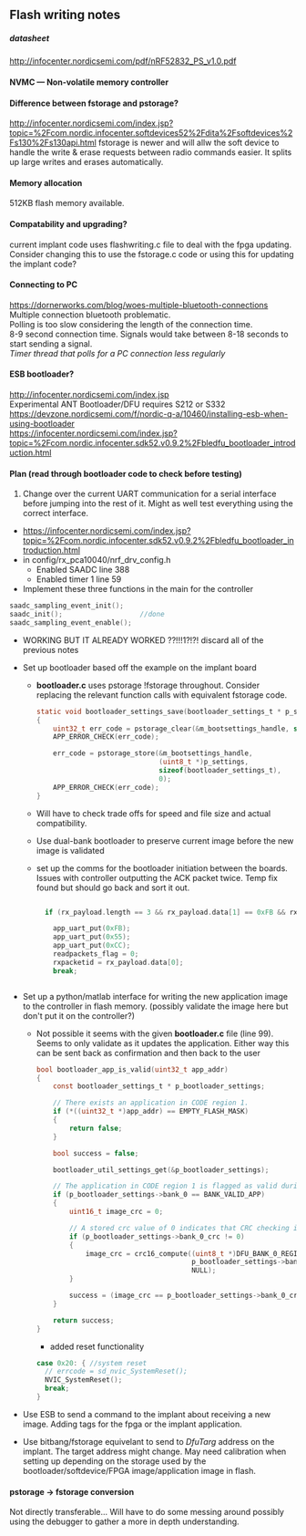 ## Flash writing notes
##### datasheet
  http://infocenter.nordicsemi.com/pdf/nRF52832_PS_v1.0.pdf

#### NVMC — Non-volatile memory controller

#### Difference between fstorage and pstorage?
  http://infocenter.nordicsemi.com/index.jsp?topic=%2Fcom.nordic.infocenter.softdevices52%2Fdita%2Fsoftdevices%2Fs130%2Fs130api.html
  fstorage is newer and will allw the soft device to handle the write & erase requests between radio commands easier. It splits up large writes and erases automatically.

#### Memory allocation
  512KB flash memory available.

#### Compatability and upgrading?
  current implant code uses flashwriting.c file to deal with the fpga updating.
  Consider changing this to use the fstorage.c code or using this for updating the implant code?
#### Connecting to PC
  https://dornerworks.com/blog/woes-multiple-bluetooth-connections  
  Multiple connection bluetooth problematic.  
  Polling is too slow considering the length of the connection time.  
  8-9 second connection time. Signals would take between 8-18 seconds to start sending a signal.  
  *Timer thread that polls for a PC connection less regularly*

#### ESB bootloader?
  http://infocenter.nordicsemi.com/index.jsp  
  Experimental ANT Bootloader/DFU requires S212 or S332  
  https://devzone.nordicsemi.com/f/nordic-q-a/10460/installing-esb-when-using-bootloader  
  https://infocenter.nordicsemi.com/index.jsp?topic=%2Fcom.nordic.infocenter.sdk52.v0.9.2%2Fbledfu_bootloader_introduction.html
#### Plan (read through bootloader code to check before testing)
1. Change over the current UART communication for a serial interface before jumping into the rest of it. Might as well test everything using the correct interface.
  * https://infocenter.nordicsemi.com/index.jsp?topic=%2Fcom.nordic.infocenter.sdk52.v0.9.2%2Fbledfu_bootloader_introduction.html  
  * in config/rx_pca10040/nrf_drv_config.h
    * Enabled SAADC line 388
    * Enabled timer 1 line 59
  * Implement these three functions in the main for the controller
  ```C
  saadc_sampling_event_init();
  saadc_init();                   //done
  saadc_sampling_event_enable();
  ```
  * WORKING BUT IT ALREADY WORKED ??!!!1?!?! discard all of the previous notes


* Set up bootloader based off the example on the implant board  
  * **bootloader.c** uses pstorage !fstorage throughout. Consider replacing the relevant function calls with equivalent fstorage code.  

    ```C
    static void bootloader_settings_save(bootloader_settings_t * p_settings)
    {
        uint32_t err_code = pstorage_clear(&m_bootsettings_handle, sizeof(bootloader_settings_t));
        APP_ERROR_CHECK(err_code);

        err_code = pstorage_store(&m_bootsettings_handle,
                                  (uint8_t *)p_settings,
                                  sizeof(bootloader_settings_t),
                                  0);
        APP_ERROR_CHECK(err_code);
    }
    ```

  * Will have to check trade offs for speed and file size and actual compatibility.
  * Use dual-bank bootloader to preserve current image before the new image is validated
  * set up the comms for the bootloader initiation between the boards. Issues with controller outputting the ACK packet twice. Temp fix found but should go back and sort it out.  

    ```C

      if (rx_payload.length == 3 && rx_payload.data[1] == 0xFB && rx_payload.data[2] == 0x55){ //ACK that bootloader cmd is sent and received

        app_uart_put(0xFB);
        app_uart_put(0x55);
        app_uart_put(0xCC);
        readpackets_flag = 0;
        rxpacketid = rx_payload.data[0];
        break;  
    ```
    ```
* Set up a python/matlab interface for writing the new application image to the controller in flash memory. (possibly validate the image here but don't put it on the controller?)
  * Not possible it seems with the given **bootloader.c** file (line 99). Seems to only validate as it updates the application. Either way this can be sent back as confirmation and then back to the user

    ```C
    bool bootloader_app_is_valid(uint32_t app_addr)
    {
        const bootloader_settings_t * p_bootloader_settings;

        // There exists an application in CODE region 1.
        if (*((uint32_t *)app_addr) == EMPTY_FLASH_MASK)
        {
            return false;
        }

        bool success = false;

        bootloader_util_settings_get(&p_bootloader_settings);

        // The application in CODE region 1 is flagged as valid during update.
        if (p_bootloader_settings->bank_0 == BANK_VALID_APP)
        {
            uint16_t image_crc = 0;

            // A stored crc value of 0 indicates that CRC checking is not used.
            if (p_bootloader_settings->bank_0_crc != 0)
            {
                image_crc = crc16_compute((uint8_t *)DFU_BANK_0_REGION_START,
                                          p_bootloader_settings->bank_0_size,
                                          NULL);
            }

            success = (image_crc == p_bootloader_settings->bank_0_crc);
        }

        return success;
    }
    ```
    * added reset functionality
    ```C
    case 0x20: { //system reset
      // errcode = sd_nvic_SystemReset();
      NVIC_SystemReset();
      break;
    }
    ```

* Use ESB to send a command to the implant about receiving a new image. Adding tags for the fpga or the implant application.
* Use bitbang/fstorage equivelant to send to *DfuTarg* address on the implant. The target address might change. May need calibration when setting up depending on the storage used by the bootloader/softdevice/FPGA image/application image in flash.


#### pstorage -> fstorage conversion
Not directly transferable... Will have to do some messing around possibly using the debugger to gather a more in depth understanding.
